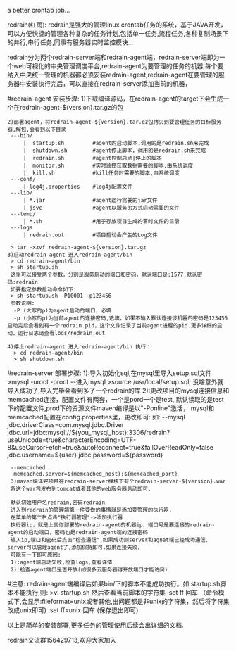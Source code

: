 a better crontab job...

redrain(红雨):
    redrain是强大的管理linux crontab任务的系统，基于JAVA开发，可以方便快捷的管理各种复杂的任务计划,包括单一任务,流程任务,各种复制场景下的并行,串行任务,同事有服务器实时监控模块...
    
redrain分为两个redrain-server端和redrain-agent端，redrain-server端即为一个web可视化的中央管理调度平台,redrain-agent为要管理的任务的机器,每个要纳入中央统一管理的机器都必须安装redrain-agent,redrain-agent在要管理的服务器中安装执行完后，可以直接在redrain-server添加当前的机器，


#redrain-agent 安装步骤:
    1)下载编译源码，在redrain-agent的target下会生成一个在redrain-agent-${version}.tar.gz的包
    
    2)部署agent，将redrain-agent-${version}.tar.gz包拷贝到要管理任务的目标服务器,解包,会看到以下目录
     ---bin/
         |  startup.sh         #agent的启动脚本,调用的是redrain.sh来完成
         |  shutdown.sh        #agent停止脚本，调用的是redrain.sh来完成
         |  redrain.sh         #agent控制启动|停止的脚本
         |  monitor.sh         #实时监控获取数据需要的脚本,由系统调度
         |  kill.sh            #kill任务时需要的脚本,由系统调度
     ---conf/
         | log4j.properties    #log4j配置文件
     ---lib/
         | *.jar               #agent运行需要的jar文件
         | jsvc                #agent以服务的方式启动需要的文件
     ---temp/
         | *.sh                #用于存放项目生成的零时文件的目录
     ---logs
         | redrain.out         #项目启动会产生的Log文件
     
     > tar -xzvf redrain-agent-${version}.tar.gz
    3)启动redrain-agent 进入redrain-agent/bin
     > cd redrain-agent/bin
     > sh startup.sh
     这里可以接受两个参数，分别是服务启动的端口和密码，默认端口是:1577,默认密码:redrain
     如要指定参数启动命令如下:
     > sh startup.sh -P10001 -p123456
     参数说明:
      -P (大写的p)为agent启动的端口，必填
      -p (小写的p)为当前agent的连接密码,选填，如果不输入默认连接该机器的密码是123456
    启动完后会看到有一个redrain.pid，这个文件记录了当前agent进程的pid.更多详细的启动，运行日志请查看logs/redrain.out
       
    4)停止redrain-agent 进入redrain-agent/bin 执行：
      > cd redrain-agent/bin
      > sh shutdown.sh
     
     
#redrain-server 部署步骤:
     1):导入初始化sql,在mysql里导入setup.sql文件
     >mysql -uroot -proot   --进入mysql
     >source /usr/local/setup.sql;
     没啥意外就导入成功了,导入完毕会看到多了一个redrain的库
     2):更改项目的mysql连接信息和memcached连接，配置文件有两套，一个是pord一个是test,
     默认读取的是test下的配置文件,prod下的资源文件maven编译是以"-Ponline"激活，
     mysql和memcached配置在config.properties里，更改即可:
     如:
     --mysql
     jdbc.driverClass=com.mysql.jdbc.Driver
     jdbc.url=jdbc:mysql://${you_mysql_host}:3306/redrain?useUnicode=true&characterEncoding=UTF-8&useCursorFetch=true&autoReconnect=true&failOverReadOnly=false
     jdbc.username=${user}
     jdbc.password=${password}
    
     --memcached
      memcached.server=${memcached_host}:${memcached_port}
     3)maven编译完项目在redrain-server模块下有个redrain-server-${version}.war
     将这个war包发布到tomcat或者其他的web服务器启动即可.
     
     默认初始用户名redrain,密码redrain
     进入到redrain的管理端第一件要做的事情就是添加要管理的执行器.
     在菜单的第二栏点击"执行器管理"->添加执行器
     执行器ip，就是上面你部署的redrain-agent的机器ip，端口号是要连接的redrain-agent的启动端口，密码也是redrain-agent端的连接密码
     输入ip,端口和密码后点击"检查通信",如果成功则server和agnet端已经成功通信，server可以管理agent了,添加保持即可.如果连接失败，
     可能有一下即可原因:
     1):agent端启动失败,检查logs,查看详情
     2):检查agent端口是否开放(如很多云服务器得开放端口才能访问)
  
#注意:
      redrain-agent端编译后如果bin/下的脚本不能成功执行。如 startup.sh脚本不能执行,则:
      >vi startup.sh
      然后查看当前脚本的字符集
      :set ff 回车 （命令模式下,会显示:fileformat=unix或者其他,出问题都是非unix的字符集，然后将字符集改成unix即可)
      :set ff=unix 回车 (保存退出即可)
    
  以上是简单的安装部署,更多任务的管理使用后续会出详细的文档.
  
  redrain交流群156429713,欢迎大家加入
    
    
    
    

